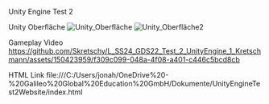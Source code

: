 Unity Engine Test 2

Unity Oberfläche
![Unity_Oberfläche](https://github.com/Skretschy/L_SS24_GDS22_Test_2_UnityEngine_1_Kretschmann/assets/150423959/54fbced2-a66c-4c12-afae-9f6be8518c9d)
![Unity_Oberfläche2](https://github.com/Skretschy/L_SS24_GDS22_Test_2_UnityEngine_1_Kretschmann/assets/150423959/289e76e9-c50e-4896-879b-ce83ddad5004)

Gameplay Video
https://github.com/Skretschy/L_SS24_GDS22_Test_2_UnityEngine_1_Kretschmann/assets/150423959/f309c099-048a-4f08-a401-c446c5bcd8cb

HTML Link
file:///C:/Users/jonah/OneDrive%20-%20Galileo%20Global%20Education%20GmbH/Dokumente/UnityEngineTest2Website/index.html
